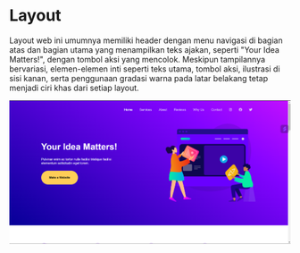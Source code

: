 # Layout
Layout web ini umumnya memiliki header dengan menu navigasi di bagian atas dan bagian utama yang menampilkan teks ajakan, seperti "Your Idea Matters!", dengan tombol aksi yang mencolok. Meskipun tampilannya bervariasi, elemen-elemen inti seperti teks utama, tombol aksi, ilustrasi di sisi kanan, serta penggunaan gradasi warna pada latar belakang tetap menjadi ciri khas dari setiap layout. 

![layout](layout.png)